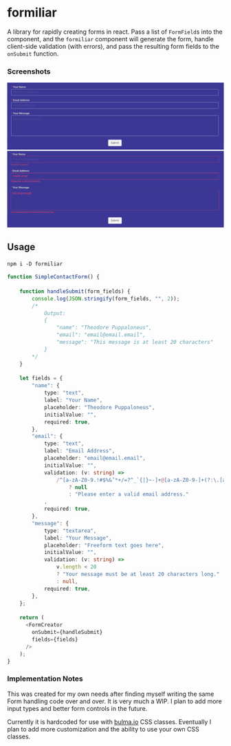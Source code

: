# formiliar
A library for rapidly creating forms in react. Pass a list of `FormField`s into the component, and the `formiliar` component will generate the form, handle client-side validation (with errors), and pass the resulting form fields to the `onSubmit` function.

### Screenshots


![Generated Form](/screenshots/generated_form.png?raw=true "Generated Form")
![Validation Errors](/screenshots/validation.png?raw=true "Validation Errors")

## Usage

`npm i -D formiliar`

```typescript
function SimpleContactForm() {

    function handleSubmit(form_fields) {
        console.log(JSON.stringify(form_fields, "", 2));
        /*
            Output: 
            {
                "name": "Theodore Puppaloneus",
                "email": "email@email.email",
                "message": "This message is at least 20 characters"
            }
        */
    }

    let fields = {
        "name": {
            type: "text",
            label: "Your Name",
            placeholder: "Theodore Puppaloneus",
            initialValue: "",
            required: true,
        },
        "email": {
            type: "text",
            label: "Email Address",
            placeholder: "email@email.email",
            initialValue: "",
            validation: (v: string) =>
                /^[a-zA-Z0-9.!#$%&’*+/=?^_`{|}~-]+@[a-zA-Z0-9-]+(?:\.[a-zA-Z0-9-]+)*$/.test(v)
                    ? null
                    : "Please enter a valid email address."
            ,
            required: true,
        },
        "message": {
            type: "textarea",
            label: "Your Message",
            placeholder: "Freeform text goes here",
            initialValue: "",
            validation: (v: string) =>
                v.length < 20
                ? "Your message must be at least 20 characters long."
                : null,
            required: true,
        },
    };
    
    return (
      <FormCreator
        onSubmit={handleSubmit}
        fields={fields}
      />
    );
}

```

### Implementation Notes
This was created for my own needs after finding myself writing the same Form handling code over and over. It is very much a WIP. I plan to add more input types and better form controls in the future.

Currently it is hardcoded for use with [bulma.io](https://www.bulma.io) CSS classes. Eventually I plan to add more customization and the ability to use your own CSS classes.

